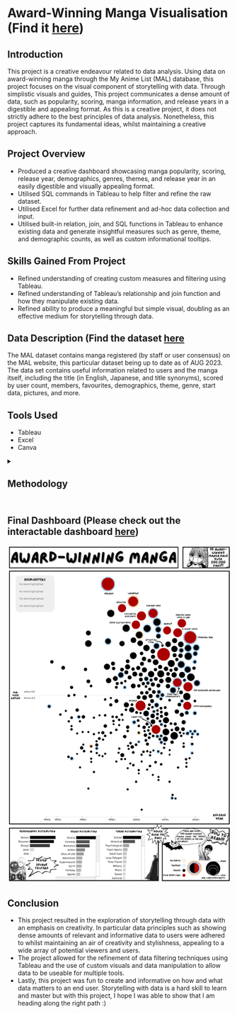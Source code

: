 # Award-Winning Manga Visualisation (Find it [here](https://public.tableau.com/app/profile/shuane.telford/viz/MangaDashboardFINAL/MangaBeeswarm))

## Introduction

This project is a creative endeavour related to data analysis. Using data on award-winning manga through the My Anime List (MAL) database, this project focuses on the visual component of storytelling with data. Through simplistic visuals and guides, This project communicates a dense amount of data, such as popularity, scoring, manga information, and release years in a digestible and appealing format. As this is a creative project, it does not strictly adhere to the best principles of data analysis. Nonetheless, this project captures its fundamental ideas, whilst maintaining a creative approach.

## Project Overview 

- Produced a creative dashboard showcasing manga popularity, scoring, release year, demographics, genres, themes, and release year in an easily digestible and visually appealing format.
- Utilised SQL commands in Tableau to help filter and refine the raw dataset.
- Utilised Excel for further data refinement and ad-hoc data collection and input.
- Utilised built-in relation, join, and SQL functions in Tableau to enhance existing data and generate insightful measures such as genre, theme, and demographic counts, as well as custom informational tooltips.

## Skills Gained From Project

- Refined understanding of creating custom measures and filtering using Tableau.
- Refined understanding of Tableau’s relationship and join function and how they manipulate existing data.
- Refined ability to produce a meaningful but simple visual, doubling as an effective medium for storytelling through data.

## Data Description (Find the dataset [here](https://www.kaggle.com/datasets/andreuvallhernndez/myanimelist?select=manga.csv)

The MAL dataset contains manga registered (by staff or user consensus) on the MAL website, this particular dataset being up to date as of AUG 2023. The data set contains useful information related to users and the manga itself, including the title (in English, Japanese, and title synonyms), scored by user count, members, favourites, demographics, theme, genre, start data, pictures, and more.


## Tools Used
- Tableau
- Excel
- Canva

<details>
  <summary><h2>Methodology<h2></summary>

  1. **Data Acquisition and Initial Exploraion**
     - Acquire dataset from [Kaggle](https://www.kaggle.com/datasets/andreuvallhernndez/myanimelist?select=manga.csv). The dataset contains a single CSV file called ‘manga.csv’ containing up-to-date manga entries and information on the title as of AUG 2023.
     - Kaggle’s data explorer and the raw CSV file were examined to better understand the contents and structure of the data.

  2. **Importing Data to Tableau and EDA**
     - ‘manga.csv’ was imported into Tableau and basic visuals such as bar charts, scatter plots, histograms, and matrices were made to understand how data could be displayed.
     - Once EDA was complete. The following useful columns were noted and filtered: authors, author roles, demographics, titles, genres, picture, real start date, serialisations, status, synopsis, themes, favourites, members, scored by count.
     - The data was further filtered using the CONTAINS function and logical operators so that entries where the genre contained the string “award” and the score column had scores >0 were kept.

  3. **Beeswarm dataset generation**
     - Once data was appropriately filtered, a smaller dataset containing the scores, popularity (measured as taking the max per row of the scored by count, members, and favourites columns), and start date (formatted as an INT of the year) was exported from Tableau.
     - This data was then imported into the Beeswarm visual tool using x: year, y: score, and sizing as the popularity measure.
     - This generated Beeswarm CSV and the graphing template was downloaded for later use in Tableau.

  4. **Data refinement in Tableau**
     - Data usability issues appeared as the original data contained columns formatted as lists or nested lists, incompatible with Tableau.
     - First, text storage translation errors caused some strings for the titles (like those with accents) to be inappropriately stored. A custom filter was created that helped select between the English, Japanese, or first title within the synonym titles to be stored and used as the final title.
     - REPLACE and CONTAINS were used to check and eliminate extra list operators such as {} and () within columns.
     - Once problem columns were cleaned up, Tableau’s custom split function was used to split genres, themes, authors, and secondary authors into multiple columns.
     - The pivot function was used to condense the multiple generated columns into a singular genre, theme, author, and secondary author columns which are a useable format by Tableau.

  5. **Data recollection for missing values and relationship-building**
     - In total, there were now 2 datasets: (1) A custom Beeswarm visual dataset and (2) A meta-data dataset containing information about the manga and user info.
     - Missing data such as demographic and year were easily Googleable and were inputted manually into dataset (2).

  6. **Data import and relationship management in Tableau**
     - Datasets (1) and (2) were related through Tableau’s custom relationship tool.
     - The relationship was verified as working appropriately by generating a few bar charts and matrices for data like genres and themes.
     
  7. **Visual creation in Tableau**
     - Three Bar charts for genre, theme, and demographic counts were created to demonstrate the distribution of these data across the award winners.
     - The tooltip was modified so that as users would hover over a bar it would read as a prose description of the count and the genre.
     - E.g. “69 Manga contain a Comedy theme”.
     - Visual filters were also applied such as creating multiple sheets to demonstrate ongoing and on hiatus manga, as well as highlighting top manga in the colour red.

  8. **Visual creation in Canva**
     - The beeswarm plot is limited in customisability.
     - Canva was used to create a custom visual format meant to replicate a Manga panel.
     - Canva allowed the use of custom images like Manga characters, creating a custom legend format and including visuals to point towards data.
    
  9. **Interactivity and Usability**
      - Highlighters were embedded in the main dashboard to allow users to highlight specific genres, themes, demographics, and even specific titles as they desired Highlighters.
      - A custom tooltip was created so that when a user hovers over a dot on the Beeswarm plot it would display: the title, author(s), an image of the manga, MAL user score, MAL user popularity, genres, themes, and the initial release year.

</details>

## Final Dashboard (Please check out the interactable dashboard [here](https://public.tableau.com/app/profile/shuane.telford/viz/MangaDashboardFINAL/MangaBeeswarm))

<img src="https://github.com/ShuaneTelford/Award-Winning-Manga-Visualisation/blob/main/Images/Manga%20Beeswarm%20Final.png" />


## Conclusion

- This project resulted in the exploration of storytelling through data with an emphasis on creativity. In particular data principles such as showing dense amounts of relevant and informative data to users were adhered to whilst maintaining an air of creativity and stylishness, appealing to a wide array of potential viewers and users.
- The project allowed for the refinement of data filtering techniques using Tableau and the use of custom visuals and data manipulation to allow data to be useable for multiple tools.
- Lastly, this project was fun to create and informative on how and what data matters to an end user. Storytelling with data is a hard skill to learn and master but with this project, I hope I was able to show that I am heading along the right path :)
